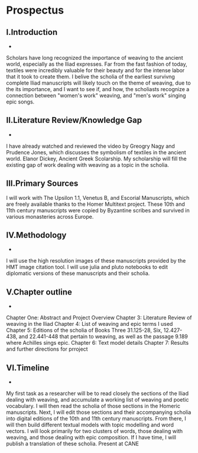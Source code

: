 # Prospectus
## I.Introduction
-
Scholars have long recognized the importance of weaving to the ancient world, especially as the Iliad expresses. Far from the fast fashion of today, textiles were incredibly valuable for their beauty and for the intense labor that it took to create them.
I belive the scholia of the earliest survivng complete Iliad manuscripts will likely touch on the theme of weaving, due to the its importance, and I want to see if, and how, the scholiasts
recognize a connection between "women's work" weaving, and "men's work" singing epic songs.
## II.Literature Review/Knowledge Gap
-
I have already watched and reviewed the video by Greogry Nagy and Prudence Jones, which discusses the symbolism of textiles in the ancient world.
Elanor Dickey, Ancient Greek Scolarship.
My scholarship will fill the existing gap of work dealing with weaving as a topic in the scholia.
## III.Primary Sources
I will work with The Upsilon 1.1, Venetus B, and Escorial Manuscripts, which are freely available thanks to the Homer Multitext project. These 10th and 11th century manuscripts were copied by Byzantine scribes and survived in various monasteries across Europe.
## IV.Methodology
-
I will use the high resolution images of these manuscripts provided by the HMT image citation tool. I will use julia and pluto notebooks to edit diplomatic versions of these manuscripts and their scholia.
## V.Chapter outline
-
Chapter One: Abstract and Project Overview
Chapter 3: Literature Review of weaving in the Iliad
Chapter 4: List of weaving and epic terms I used
Chapter 5: Editions of the scholia of Books Three 31.125-28, Six, 12.427-438, and 22.441-448 that pertain to weaving, as well as the passage 9.189 where Achilles sings epic.
Chapter 6: Text model details
Chapter 7: Results and further directions for prroject
## VI.Timeline
-
My first task as a researcher will be to read closely the sections of the Iliad dealing with weaving, and accumulate a working list of weaving and poetic vocabulary. I will then read the scholia of those sections in the Homeric manuscripts.
Next, I will edit those sections and their accompanying scholia into digital editions of the 10th and 11th century manuscripts. From there, I will then build different textual models with topic modelling and word vectors.
I will look primarily for two clusters of words, those dealing with weaving, and those dealing with epic composition.
If I have time, I will publish a translation of these scholia. 
Present at CANE
